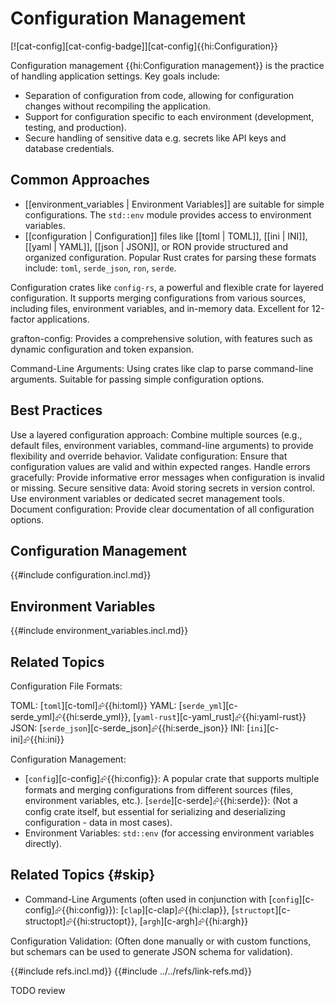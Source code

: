 # Configuration Management

[![cat-config][cat-config-badge]][cat-config]{{hi:Configuration}}

Configuration management {{hi:Configuration management}} is the practice of handling application settings. Key goals include:

- Separation of configuration from code, allowing for configuration changes without recompiling the application.
- Support for configuration specific to each environment (development, testing, and production).
- Secure handling of sensitive data e.g. secrets like API keys and database credentials.

## Common Approaches

- [[environment_variables | Environment Variables]] are suitable for simple configurations. The `std::env` module provides access to environment variables.
- [[configuration | Configuration]] files like [[toml | TOML]], [[ini | INI]], [[yaml | YAML]], [[json | JSON]], or RON provide structured and organized configuration. Popular Rust crates for parsing these formats include: `toml`, `serde_json`, `ron`, `serde`.

Configuration crates like `config-rs`, a powerful and flexible crate for layered configuration. It supports merging configurations from various sources, including files, environment variables, and in-memory data.
Excellent for 12-factor applications.

grafton-config:
Provides a comprehensive solution, with features such as dynamic configuration and token expansion.

Command-Line Arguments:
Using crates like clap to parse command-line arguments.
Suitable for passing simple configuration options.

## Best Practices

Use a layered configuration approach: Combine multiple sources (e.g., default files, environment variables, command-line arguments) to provide flexibility and override behavior.
Validate configuration: Ensure that configuration values are valid and within expected ranges.
Handle errors gracefully: Provide informative error messages when configuration is invalid or missing.
Secure sensitive data: Avoid storing secrets in version control. Use environment variables or dedicated secret management tools.
Document configuration: Provide clear documentation of all configuration options.

## Configuration Management

{{#include configuration.incl.md}}

## Environment Variables

{{#include environment_variables.incl.md}}

## Related Topics

Configuration File Formats:

TOML: [`toml`][c-toml]⮳{{hi:toml}}
YAML: [`serde_yml`][c-serde_yml]⮳{{hi:serde_yml}}, [`yaml-rust`][c-yaml_rust]⮳{{hi:yaml-rust}}
JSON: [`serde_json`][c-serde_json]⮳{{hi:serde_json}}
INI: [`ini`][c-ini]⮳{{hi:ini}}

Configuration Management:

- [`config`][c-config]⮳{{hi:config}}: A popular crate that supports multiple formats and merging configurations from different sources (files, environment variables, etc.).
[`serde`][c-serde]⮳{{hi:serde}}: (Not a config crate itself, but essential for serializing and deserializing configuration - data in most cases).
- Environment Variables: `std::env` (for accessing environment variables directly).

## Related Topics {#skip}

- Command-Line Arguments (often used in conjunction with [`config`][c-config]⮳{{hi:config}}): [`clap`][c-clap]⮳{{hi:clap}}, [`structopt`][c-structopt]⮳{{hi:structopt}}, [`argh`][c-argh]⮳{{hi:argh}}

Configuration Validation: (Often done manually or with custom functions, but schemars can be used to generate JSON schema for validation).

{{#include refs.incl.md}}
{{#include ../../refs/link-refs.md}}

<div class="hidden">
TODO review
</div>
